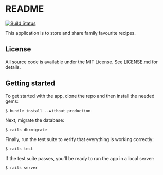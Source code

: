 # README
[![Build Status](https://travis-ci.com/pgwillia/FamilyFavourites.svg?branch=master)](https://travis-ci.com/pgwillia/FamilyFavourites)

This application is to store and share family favourite recipes.

## License

All source code is available under the MIT License. See [LICENSE.md](LICENSE.md) for details.

## Getting started

To get started with the app, clone the repo and then install the needed gems:

```
$ bundle install --without production
```

Next, migrate the database:

```
$ rails db:migrate
```

Finally, run the test suite to verify that everything is working correctly:

```
$ rails test
```

If the test suite passes, you'll be ready to run the app in a local server:

```
$ rails server
```
